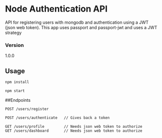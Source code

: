 # Node Authentication API

API for registering users with mongodb and authentication using a JWT (json web token). This app uses passport and passport-jwt and uses a JWT strategy

### Version
1.0.0

## Usage

```bash
npm install
```

```bash
npm start
```

##Endpoints
```bash
POST /users/register
```

```bash
POST /users/authenticate   // Gives back a token
```

```bash
GET /users/profile         // Needs json web token to authorize
GET /users/dashboard       // Needs json web token to authorize
```
